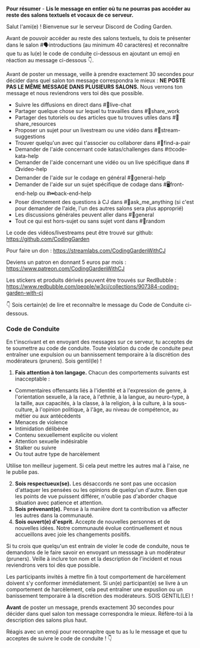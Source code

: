 **Pour résumer** - **Lis le message en entier où tu ne pourras pas accéder au reste des salons textuels et vocaux de ce serveur.**

Salut l'ami(e) ! Bienvenue sur le serveur Discord de Coding Garden.

Avant de pouvoir accéder au reste des salons textuels, tu dois te présenter dans le salon #🗣introductions (au minimum 40 caractères) et reconnaître que tu as lu(e) le code de conduite ci-dessous en ajoutant un emoji en réaction au message ci-dessous 👇.

Avant de poster un message, veille à prendre exactement 30 secondes pour décider dans quel salon ton message correspondra le mieux :
**NE POSTE PAS LE MÊME MESSAGE DANS PLUSIEURS SALONS.** Nous verrons ton message et nous reviendrons vers toi dès que possible.

* Suivre les diffusions en direct dans #🔴live-chat 
* Partager quelque chose sur lequel tu travailles dans #🎨share_work 
* Partager des tutoriels ou des articles que tu trouves utiles dans #📖share_resources 
* Proposer un sujet pour un livestream ou une vidéo dans #💭stream-suggestions 
* Trouver quelqu'un avec qui t'associer ou collaborer dans #👫find-a-pair 
* Demander de l'aide concernant code katas/challenges dans #🤓code-kata-help 
* Demander de l'aide concernant une vidéo ou un live spécifique dans #📺video-help 
* Demander de l'aide sur le codage en général #🌈general-help 
* Demander de l'aide sur un sujet spécifique de codage dans #🖥front-end-help ou #⏮back-end-help 
* Poser directement des questions à CJ dans #🤔ask_me_anything (si c'est pour demander de l'aide, l'un des autres salons sera plus approprié)
* Les discussions générales peuvent aller dans #💬general  
* Tout ce qui est hors-sujet ou sans sujet vont dans #🎲random 

Le code des vidéos/livestreams peut être trouvé sur github: <https://github.com/CodingGarden>

Pour faire un don : <https://streamlabs.com/CodingGardenWithCJ>

Deviens un patron en donnant 5 euros par mois : <https://www.patreon.com/CodingGardenWithCJ>

Les stickers et produits dérivés peuvent être trouvés sur RedBubble : <https://www.redbubble.com/people/w3cj/collections/907384-coding-garden-with-cj>

👇 Sois certain(e) de lire et reconnaître le message du Code de Conduite ci-dessous.

### **Code de Conduite**

En t'inscrivant et en envoyant des messages sur ce serveur, tu acceptes de te soumettre au code de conduite. Toute violation du code de conduite peut entraîner une expulsion ou un bannissement temporaire à la discrétion des modérateurs (pruners). Sois gentil(le) !

1. **Fais attention à ton langage.** Chacun des comportements suivants est inacceptable : 
  * Commentaires offensants liés à l'identité et à l'expression de genre, à l'orientation sexuelle, à la race, à l'ethnie, à la langue, au neuro-type, à la taille, aux capacités, à la classe, à la religion, à la culture, à la sous-culture, à l'opinion politique, à l'âge, au niveau de compétence, au métier ou aux antécédents
  * Menaces de violence
  * Intimidation délibérée
  * Contenu sexuellement explicite ou violent
  * Attention sexuelle indésirable
  * Stalker ou suivre
  * Ou tout autre type de harcèlement

  Utilise ton meilleur jugement. Si cela peut mettre les autres mal à l'aise, ne le publie pas.

2. **Sois respectueux(se).** Les désaccords ne sont pas une occasion d'attaquer les pensées ou les opinions de quelqu'un d'autre. Bien que les points de vue puissent différer, n'oublie pas d'aborder chaque situation avec patience et attention.
3. **Sois prévenant(e).** Pense à la manière dont ta contribution va affecter les autres dans la communauté. 
4. **Sois ouvert(e) d'esprit.** Accepte de nouvelles personnes et de nouvelles idées. Notre communauté évolue continuellement et nous accueillons avec joie les changements positifs.

Si tu crois que quelqu'un est entrain de violer le code de conduite, nous te demandons de le faire savoir en envoyant un messsage à un modérateur (pruners). Veille à inclure ton nom et la description de l'incident et nous reviendrons vers toi dès que possible.

Les participants invités à mettre fin à tout comportement de harcèlement doivent s'y conformer immédiatement. Si un(e) participant(e) se livre à un comportement de harcèlement, cela peut entraîner une expuslion ou un banissement temporaire à la discrétion des modérateurs. SOIS GENTIL(LE) !

**Avant** de poster un message, prends exactement 30 secondes pour décider dans quel salon ton message correspondra le mieux. Réfère-toi à la description des salons plus haut.

Réagis avec un emoji pour reconnapitre que tu as lu le message et que tu acceptes de suivre le code de conduite ! 👇
